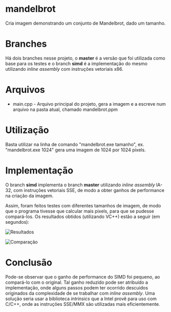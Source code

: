 # mandelbrot
Cria imagem demonstrando um conjunto de Mandelbrot, dado um tamanho.

# Branches
Há dois branches nesse projeto, o **master** é a versão que foi utilizada como base para os testes e o branch **simd** é a implementação do mesmo utilizando *inline assembly* com instruções vetoriais x86.

# Arquivos
  * main.cpp - Arquivo principal do projeto, gera a imagem e a escreve num arquivo na pasta atual, chamado mandelbrot.ppm
  
# Utilização
Basta utilizar na linha de comando "mandelbrot.exe tamanho", ex. "mandelbrot.exe 1024" gera uma imagem de 1024 por 1024 pixels.

# Implementação
O branch **simd** implementa o branch **master** utilizando *inline assembly* IA-32, com instruções vetoriais SSE, de modo a obter ganhos de performance na criação da imagem.

Assim, foram feitos testes com diferentes tamanhos de imagem, de modo que o programa tivesse que calcular mais pixels, para que se pudesse compará-los. Os resultados obtidos (utilizando VC++) estão a seguir (em segundos):

  ![Resultados](https://cloud.githubusercontent.com/assets/1683404/9861832/312ff50c-5b0b-11e5-92e5-ae22f74d3518.PNG)
  
  ![Comparação](https://cloud.githubusercontent.com/assets/1683404/9861833/32cc9320-5b0b-11e5-906f-fc85514618c2.PNG)
  
  # Conclusão
  
  Pode-se observar que o ganho de performance do SIMD foi pequeno, ao compará-lo com o original. Tal ganho reduzido pode ser atribuído a implementação, onde alguns passos podem ter ocorrido descuidos originados da complexidade de se trabalhar com *inline assembly*. Uma solução seria usar a biblioteca *intrinsics* que a Intel provê para uso com C/C++, onde as instruções SSE/MMX são utilizadas mais eficientemente.
